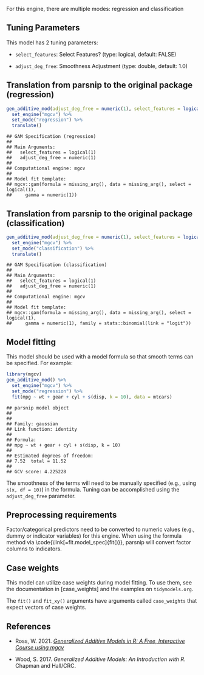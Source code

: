 


For this engine, there are multiple modes: regression and classification

## Tuning Parameters




This model has 2 tuning parameters:

- `select_features`: Select Features? (type: logical, default: FALSE)

- `adjust_deg_free`: Smoothness Adjustment (type: double, default: 1.0)


## Translation from parsnip to the original package  (regression)


```r
gen_additive_mod(adjust_deg_free = numeric(1), select_features = logical(1)) %>% 
  set_engine("mgcv") %>% 
  set_mode("regression") %>% 
  translate()
```

```
## GAM Specification (regression)
## 
## Main Arguments:
##   select_features = logical(1)
##   adjust_deg_free = numeric(1)
## 
## Computational engine: mgcv 
## 
## Model fit template:
## mgcv::gam(formula = missing_arg(), data = missing_arg(), select = logical(1), 
##     gamma = numeric(1))
```

## Translation from parsnip to the original package  (classification)


```r
gen_additive_mod(adjust_deg_free = numeric(1), select_features = logical(1)) %>% 
  set_engine("mgcv") %>% 
  set_mode("classification") %>% 
  translate()
```

```
## GAM Specification (classification)
## 
## Main Arguments:
##   select_features = logical(1)
##   adjust_deg_free = numeric(1)
## 
## Computational engine: mgcv 
## 
## Model fit template:
## mgcv::gam(formula = missing_arg(), data = missing_arg(), select = logical(1), 
##     gamma = numeric(1), family = stats::binomial(link = "logit"))
```

## Model fitting

This model should be used with a model formula so that smooth terms can be specified. For example:



```r
library(mgcv)
gen_additive_mod() %>% 
  set_engine("mgcv") %>% 
  set_mode("regression") %>% 
  fit(mpg ~ wt + gear + cyl + s(disp, k = 10), data = mtcars)
```

```
## parsnip model object
## 
## 
## Family: gaussian 
## Link function: identity 
## 
## Formula:
## mpg ~ wt + gear + cyl + s(disp, k = 10)
## 
## Estimated degrees of freedom:
## 7.52  total = 11.52 
## 
## GCV score: 4.225228
```

The smoothness of the terms will need to be manually specified (e.g., using `s(x, df = 10)`) in the formula. Tuning can be accomplished using the `adjust_deg_free` parameter. 

## Preprocessing requirements


Factor/categorical predictors need to be converted to numeric values (e.g., dummy or indicator variables) for this engine. When using the formula method via \\code{\\link[=fit.model_spec]{fit()}}, parsnip will convert factor columns to indicators.

## Case weights


This model can utilize case weights during model fitting. To use them, see the documentation in [case_weights] and the examples on `tidymodels.org`. 

The `fit()` and `fit_xy()` arguments have arguments called `case_weights` that expect vectors of case weights. 

## References

 - Ross, W. 2021. [_Generalized Additive Models in R: A Free, Interactive Course using mgcv_](https://noamross.github.io/gams-in-r-course/)
 
 - Wood, S. 2017. _Generalized Additive Models: An Introduction with R_. Chapman and Hall/CRC.
